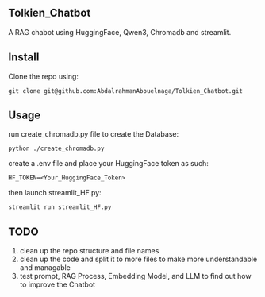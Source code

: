 ## Tolkien_Chatbot
A RAG chabot using HuggingFace, Qwen3, Chromadb and streamlit.
## Install
Clone the repo using:
```
git clone git@github.com:AbdalrahmanAbouelnaga/Tolkien_Chatbot.git
```
## Usage
run create_chromadb.py file to create the Database:
```
python ./create_chromadb.py
```
create a .env file and place your HuggingFace token as such:
```
HF_TOKEN=<Your_HuggingFace_Token>
```
then launch streamlit_HF.py:
```
streamlit run streamlit_HF.py
```
## TODO
1) clean up the repo structure and file names
2) clean up the code and split it to more files to make more understandable and managable
3) test prompt, RAG Process, Embedding Model, and LLM to find out how to improve the Chatbot
